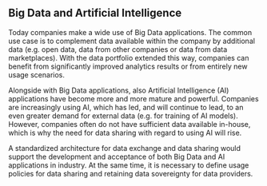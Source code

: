 ## Big Data and Artificial Intelligence ##

Today companies make a wide use of Big Data applications. The common use
case is to complement data available within the company by additional
data (e.g. open data, data from other companies or data from data
marketplaces). With the data portfolio extended this way, companies can
benefit from significantly improved analytics results or from entirely
new usage scenarios.

Alongside with Big Data applications, also Artificial Intelligence (AI)
applications have become more and more mature and powerful. Companies
are increasingly using AI, which has led, and will continue to lead, to
an even greater demand for external data (e.g. for training of AI
models). However, companies often do not have sufficient data available
in-house, which is why the need for data sharing with regard to using AI
will rise.

A standardized architecture for data exchange and data sharing would
support the development and acceptance of both Big Data and AI
applications in industry. At the same time, it is necessary to define
usage policies for data sharing and retaining data sovereignty for data
providers.
